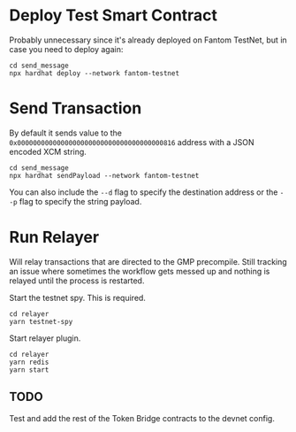 # Deploy Test Smart Contract
Probably unnecessary since it's already deployed on Fantom TestNet, but in case you need to deploy again:

```
cd send_message
npx hardhat deploy --network fantom-testnet
```

# Send Transaction

By default it sends value to the `0x0000000000000000000000000000000000000816` address with a JSON encoded XCM string.

```
cd send_message
npx hardhat sendPayload --network fantom-testnet
```

You can also include the `--d` flag to specify the destination address or the `--p` flag to specify the string payload.

# Run Relayer

Will relay transactions that are directed to the GMP precompile. Still tracking an issue where sometimes the workflow gets messed up and nothing is relayed until the process is restarted.  

Start the testnet spy. This is required.
```
cd relayer
yarn testnet-spy
```

Start relayer plugin.
```
cd relayer
yarn redis
yarn start
```

## TODO

Test and add the rest of the Token Bridge contracts to the devnet config.